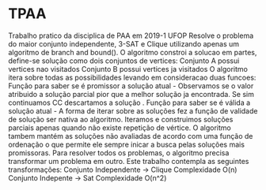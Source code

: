 # TPAA
Trabalho pratico da disciplica de PAA em 2019-1 UFOP
Resolve o problema do maior conjunto independente, 3-SAT e Clique utilizando apenas um algoritmo de branch and bound().
O algoritmo constroi a solucao em partes, define-se solução como dois conjuntos de vertices:
  Conjunto A possui vertices nao visitados
  Conjunto B possui vertices ja visitados
 O algoritmo itera sobre todas as possibilidades levando em consideracao duas funcoes:
  Função para saber se é promissor a solução atual - Observamos se o valor atribuido a solução parcial pior que a melhor solução ja encontrada. Se sim continuamos CC descartamos a solução .
  Função para saber se é válida a solução atual - A forma de iterar sobre as soluções fez a função de validade de solução ser nativa ao algoritmo. Iteramos e construimos soluções parciais apenas quando não existe repetição de vértice.
 O algoritmo tambem mantém as soluções não avaliadas de acordo com uma função de ordenação o que permite ele sempre inicar a busca pelas soluções mais promissoras.
 Para resolver todos os problemas, o algoritmo precisa transformar um problema em outro.
 Este trabalho contempla as seguintes transformações:
 Conjunto Independente -> Clique Complexidade O(n)
 Conjunto Indepente -> Sat Complexidade O(n^2)
